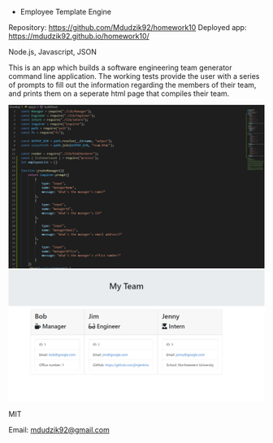 * Employee Template Engine

<!-- Live link to deployed app -->
Repository: https://github.com/Mdudzik92/homework10
Deployed app: https://mdudzik92.github.io/homework10/

<!-- Technologies used -->
Node.js, Javascript, JSON

<!-- Explanation of what the app is -->
This is an app which builds a software engineering team generator command line application. The working tests provide the user with a series of prompts to fill out the information regarding the members of their team, and prints them on a seperate html page that compiles their team. 

<!-- Screenshot -->
<img src="./Assets/buildteamcode.jpg">
<img src="./Assets/htmlexample.jpg">

<!-- License -->
MIT

<!-- Contact information -->
Email: mdudzik92@gmail.com 